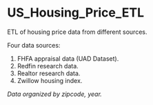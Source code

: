 # US_Housing_Price_ETL
ETL of housing price data from different sources.

Four data sources:
1. FHFA appraisal data (UAD Dataset).
2. Redfin research data.
3. Realtor research data.
4. Zwillow housing index.

*Data organized by zipcode, year.*
